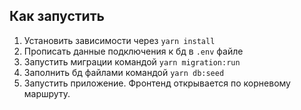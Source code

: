 ## Как запустить

1. Установить зависимости через `yarn install`
2. Прописать данные подключения к бд в `.env` файле
3. Запустить миграции командой `yarn migration:run`
4. Заполнить бд файлами командой `yarn db:seed`
5. Запустить приложение. Фронтенд открывается по корневому маршруту.
